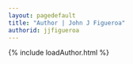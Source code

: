 ```yaml
---
layout: pagedefault
title: "Author | John J Figueroa"
authorid: jjfigueroa
---
```

{% include loadAuthor.html %}